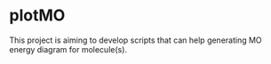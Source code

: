 plotMO
======

This project is aiming to develop scripts that can help generating MO energy diagram for molecule(s). 
